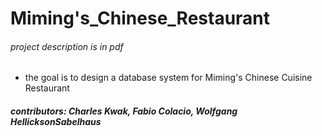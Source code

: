 # Miming's_Chinese_Restaurant
###### project description is in pdf
- the goal is to design a database system for Miming's Chinese Cuisine Restaurant


##### contributors: Charles Kwak, Fabio Colacio, Wolfgang HellicksonSabelhaus
